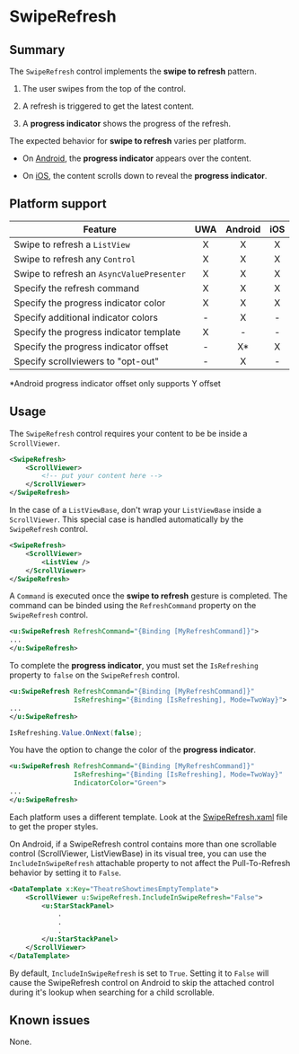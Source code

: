 ﻿# SwipeRefresh

## Summary

The `SwipeRefresh` control implements the **swipe to refresh** pattern.

1. The user swipes from the top of the control.

1. A refresh is triggered to get the latest content.

1. A **progress indicator** shows the progress of the refresh.

The expected behavior for **swipe to refresh** varies per platform.

- On [Android](https://material.google.com/patterns/swipe-to-refresh.html), the **progress indicator** appears  over the content. 

- On [iOS](https://developer.apple.com/ios/human-interface-guidelines/ui-controls/refresh-content-controls/), the content scrolls down to reveal the **progress indicator**.

## Platform support

| Feature                                    | UWA | Android | iOS |
| ------------------------------------------ |:---:|:-------:|:---:|
| Swipe to refresh a `ListView`             |  X  |    X    |  X  |
| Swipe to refresh any `Control`            |  X  |    X    |  X  |
| Swipe to refresh an `AsyncValuePresenter` |  X  |    X    |  X  |
| Specify the refresh command                |  X  |    X    |  X  |
| Specify the progress indicator color       |  X  |    X    |  X  |
| Specify additional indicator colors        |  -  |    X    |  -  |
| Specify the progress indicator template    |  X  |    -    |  -  |
| Specify the progress indicator offset      |  -  |    X*    |  X  |
| Specify scrollviewers to "opt-out"         |  -  |    X    |  -  |
\*Android progress indicator offset only supports Y offset

## Usage

The `SwipeRefresh` control requires your content to be be inside a `ScrollViewer`.

```xml
<SwipeRefresh>
	<ScrollViewer>
		<!-- put your content here -->
	</ScrollViewer>
</SwipeRefresh>
```

In the case of a `ListViewBase`, don't wrap your `ListViewBase` inside a `ScrollViewer`. This special case is handled automatically by the `SwipeRefresh` control.

```xml
<SwipeRefresh>
	<ScrollViewer>
		<ListView />
	</ScrollViewer>
</SwipeRefresh>
```

A `Command` is executed once the **swipe to refresh** gesture is completed. The command can be binded using the `RefreshCommand` property on the `SwipeRefresh` control.

```xml
<u:SwipeRefresh RefreshCommand="{Binding [MyRefreshCommand]}">
...
</u:SwipeRefresh>
```

To complete the **progress indicator**, you must set the `IsRefreshing` property to `false` on the `SwipeRefresh` control.

```xml
<u:SwipeRefresh RefreshCommand="{Binding [MyRefreshCommand]}"
				IsRefreshing="{Binding [IsRefreshing], Mode=TwoWay}">
...
</u:SwipeRefresh>
```

```csharp
IsRefreshing.Value.OnNext(false);
```

You have the option to change the color of the **progress indicator**.

```xml
<u:SwipeRefresh RefreshCommand="{Binding [MyRefreshCommand]}"
				IsRefreshing="{Binding [IsRefreshing], Mode=TwoWay}"
				IndicatorColor="Green">
...
</u:SwipeRefresh>
```

Each platform uses a different template. Look at the [SwipeRefresh.xaml](SwipeRefresh.xaml) file to get the proper styles.

On Android, if a SwipeRefresh control contains more than one scrollable control (ScrollViewer, ListViewBase) in its visual tree, you can use the `IncludeInSwipeRefresh` attachable property to not affect the Pull-To-Refresh behavior by setting it to `False`.

```xml
<DataTemplate x:Key="TheatreShowtimesEmptyTemplate">
	<ScrollViewer u:SwipeRefresh.IncludeInSwipeRefresh="False">
		<u:StarStackPanel>
			.
			.
			.
		</u:StarStackPanel>
	</ScrollViewer>
</DataTemplate>
```

By default, `IncludeInSwipeRefresh` is set to `True`. Setting it to `False` will cause the SwipeRefresh control on Android to skip the attached control during it's lookup when searching for a child scrollable.

## Known issues

None.